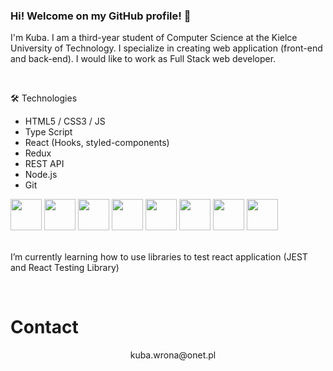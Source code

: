 ### Hi! Welcome on my GitHub profile! 👋


I'm Kuba. I am a third-year student of Computer Science at the Kielce University of Technology. I specialize in creating web application (front-end and back-end). I would like to work as Full Stack web developer.  

</br>

🛠️ Technologies </br>

<ul>
   <li>HTML5 / CSS3 / JS</li>
   <li> Type Script</li>
   <li> React (Hooks, styled-components)</li>
   <li> Redux</li>
   <li> REST API</li>
   <li> Node.js</li>
   <li> Git</li>
</ul>
  

 <div>
      <img src="https://user-images.githubusercontent.com/87782832/185110917-7dedc34b-8b27-4d06-b987-0529ffe70d24.png" width="50" height="50"> 
      <img src="https://user-images.githubusercontent.com/87782832/185111467-f94b4bdf-b5fa-482a-9a05-18e351d65f65.png" width="50" height="50"> 
      <img src="https://user-images.githubusercontent.com/87782832/185135751-98175dda-6155-4bf7-accb-369c80c2da7f.png" width="50" height="50"> 
      <img src="https://user-images.githubusercontent.com/87782832/185110186-900282b0-dca7-49d8-a8a8-30de5f3837b3.png" width="50" height="50"> 
      <img src="https://user-images.githubusercontent.com/87782832/185110558-93edae4e-fd6d-4ab0-afa4-73ece941bfde.png" width="50" height="50">
      <img src="https://i.ibb.co/D5NgXKK/redux-cover-imgage-1024x768.jpg" width="50" height="50">
      <img src="https://user-images.githubusercontent.com/87782832/185346674-7339c0a9-9722-459a-b7e1-f636c78d1467.png" width="50" height="50"> 
      <img src="https://user-images.githubusercontent.com/87782832/185347490-620a6943-783f-44f4-aa6f-77e333b764a3.png" width="50" height="50"> 
     
</div>

</br>

 I’m currently learning how to use libraries to test react application (JEST and React Testing Library)
  
 </br>
  
  
<h1> Contact </h1>

<p align="center">  
      <img src="https://user-images.githubusercontent.com/87782832/185361773-ef1683cc-36af-4dfc-8eec-23bf9b79849c.png" width="12" height="12">
      kuba.wrona@onet.pl 
</p>
 
   

  

